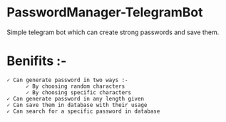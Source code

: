 # PasswordManager-TelegramBot

Simple telegram bot which can create strong passwords and save them.


# Benifits :- 
    ✓ Can generate password in two ways :-   
          ✓ By choosing random characters
          ✓ By choosing specific characters
    ✓ Can generate password in any length given
    ✓ Can save them in database with their usage
    ✓ Can search for a specific password in database
